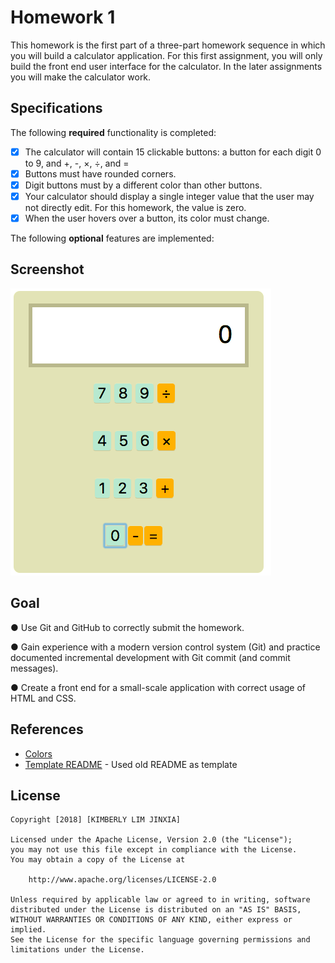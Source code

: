 # Homework 1

This homework is the first part of a three-part homework sequence in which you 
will build a calculator application. For this first assignment, you will only 
build the front end user interface for the calculator. In the later assignments 
you will make the calculator work. 

## Specifications

The following **required** functionality is completed:

* [X] The calculator will contain 15 clickable buttons: a button for each digit 0 to 9, and +, -, ×, ÷, and =
* [X] Buttons must have rounded corners.
* [X] Digit buttons must by a different color than other buttons.
* [X] Your calculator should display a single integer value that
the user may not directly edit. For this homework, the value
is zero.
* [X] When the user hovers over a button, its color must change.

The following **optional** features are implemented:


## Screenshot

![Alt text](calculator.png)

## Goal

● Use Git and GitHub to correctly submit the homework.

● Gain experience with a modern version control system (Git) and practice documented
incremental development with Git commit (and commit messages).

● Create a front end for a small-scale application with correct
usage of HTML and CSS.

## References

- [Colors](https://www.w3schools.com/cssref/css_colors.asp)
- [Template README](https://raw.githubusercontent.com/kimberlyljx/Twitter/master/README.md) - Used old README as template

## License

    Copyright [2018] [KIMBERLY LIM JINXIA]

    Licensed under the Apache License, Version 2.0 (the "License");
    you may not use this file except in compliance with the License.
    You may obtain a copy of the License at

        http://www.apache.org/licenses/LICENSE-2.0

    Unless required by applicable law or agreed to in writing, software
    distributed under the License is distributed on an "AS IS" BASIS,
    WITHOUT WARRANTIES OR CONDITIONS OF ANY KIND, either express or implied.
    See the License for the specific language governing permissions and
    limitations under the License.